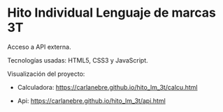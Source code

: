 # Hito Individual Lenguaje de marcas 3T

Acceso a API externa.

Tecnologías usadas: HTML5, CSS3 y JavaScript.

Visualización del proyecto:

- Calculadora: https://carlanebre.github.io/hito_lm_3t/calcu.html

- Api: https://carlanebre.github.io/hito_lm_3t/api.html
